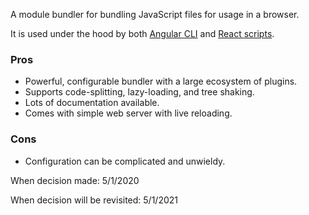 A module bundler for bundling JavaScript files for usage in a browser.

It is used under the hood by both [Angular CLI]() and [React scripts]().

### Pros

- Powerful, configurable bundler with a large ecosystem of plugins.
- Supports code-splitting, lazy-loading, and tree shaking.
- Lots of documentation available.
- Comes with simple web server with live reloading.

### Cons

- Configuration can be complicated and unwieldy.

When decision made: 5/1/2020

When decision will be revisited: 5/1/2021